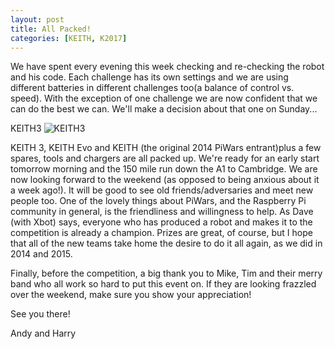 ```yaml
---
layout: post
title: All Packed!
categories: [KEITH, K2017]
---
```


We have spent every evening this week checking and re-checking the robot and his code. Each challenge has its own settings and we are using different batteries in different challenges too(a balance of control vs. speed). With the exception of one challenge we are now confident that we can do the best we can. We'll make a decision about that one on Sunday...

KEITH3
![KEITH3](http://keiththerobot.uk/images/DSC07618.JPG "KEITH3")

KEITH 3, KEITH Evo and KEITH (the original 2014 PiWars entrant)plus a few spares, tools and chargers are all packed up. We're ready for an early start tomorrow morning and the 150 mile run down the A1 to Cambridge. We are now looking forward to the weekend (as opposed to being anxious about it a week ago!). It will be good to see old friends/adversaries and meet new people too. One of the lovely things about PiWars, and the Raspberry Pi community in general, is the friendliness and willingness to help. As Dave (with Xbot) says, everyone who has produced a robot and makes it to the competition is already a champion. Prizes are great, of course, but I hope that all of the new teams take home the desire to do it all again, as we did in 2014 and 2015.

Finally, before the competition, a big thank you to Mike, Tim and their merry band who all work so hard to put this event on. If they are looking frazzled over the weekend, make sure you show your appreciation!

See you there!

Andy and Harry

